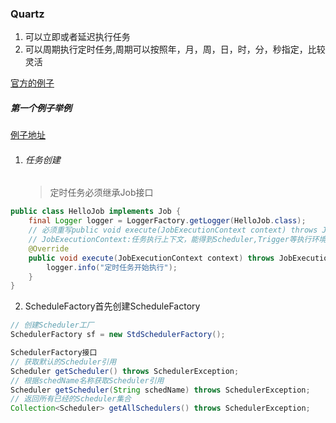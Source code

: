 ### Quartz

1. 可以立即或者延迟执行任务
2. 可以周期执行定时任务,周期可以按照年，月，周，日，时，分，秒指定，比较灵活

[官方的例子](http://www.quartz-scheduler.org/documentation/quartz-2.2.2/examples/)

##### 第一个例子举例

[例子地址](http://www.quartz-scheduler.org/documentation/quartz-2.2.2/examples/Example1.html)

1. ###### 任务创建

   > 定时任务必须继承Job接口

```java
public class HelloJob implements Job {
    final Logger logger = LoggerFactory.getLogger(HelloJob.class);
    // 必须重写public void execute(JobExecutionContext context) throws JobExecutionException方法
    // JobExecutionContext:任务执行上下文，能得到Scheduler,Trigger等执行环境，JobExecutionContext会详细介绍作用
    @Override
    public void execute(JobExecutionContext context) throws JobExecutionException {
        logger.info("定时任务开始执行");
    }
}
```

2. ScheduleFactory首先创建ScheduleFactory

```java
// 创建Scheduler工厂
SchedulerFactory sf = new StdSchedulerFactory();
```

```java
SchedulerFactory接口
// 获取默认的Scheduler引用
Scheduler getScheduler() throws SchedulerException;
// 根据schedName名称获取Scheduler引用
Scheduler getScheduler(String schedName) throws SchedulerException;
// 返回所有已经的Scheduler集合
Collection<Scheduler> getAllSchedulers() throws SchedulerException;
```
